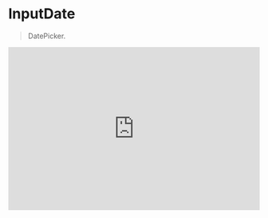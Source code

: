 # InputDate

> DatePicker.

<iframe  frameborder="0"
style=" width: 100%; height: 328px" src="https://docks-demo.netlify.app/examples/InputDate/StartEnd/startEnd.html?ver=1">
</iframe>
